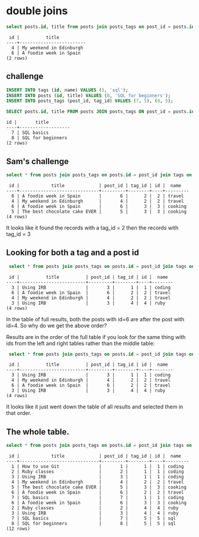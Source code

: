 # double joins

```sql
select posts.id, title from posts join posts_tags on post_id = posts.id join tags on tag_id = tags.id where tags.id = 2;;
```

```
 id |          title
----+-------------------------
  4 | My weekend in Edinburgh
  6 | A foodie week in Spain
(2 rows)
```


## challenge

```sql
INSERT INTO tags (id, name) VALUES (5, 'sql');
INSERT INTO posts (id, title) VALUES (8, 'SQL for beginners');
INSERT INTO posts_tags (post_id, tag_id) VALUES (7, 5), (8, 5);

SELECT posts.id, title FROM posts JOIN posts_tags ON post_id = posts.id JOIN tags ON tag_id = tags.id WHERE tags.id = 5;
```

```
id |       title
----+-------------------
  7 | SQL basics
  8 | SQL for beginners
(2 rows)
```


## Sam's challenge
```sql
select * from posts join posts_tags on posts.id = post_id join tags on tags.id = tag_id where tag_id = 2 or tag_id = 3;
```
```
 id |            title             | post_id | tag_id | id |  name
----+------------------------------+---------+--------+----+---------
  6 | A foodie week in Spain       |       6 |      2 |  2 | travel
  4 | My weekend in Edinburgh      |       4 |      2 |  2 | travel
  6 | A foodie week in Spain       |       6 |      3 |  3 | cooking
  5 | The best chocolate cake EVER |       5 |      3 |  3 | cooking
(4 rows)
```

It looks like it found the records with a tag_id = 2 then the records with tag_id = 3
 ## Looking for both a tag and a post id
```sql
 select * from posts join posts_tags on posts.id = post_id join tags on tags.id = tag_id where tag_id = 2 or post_id = 3;
```
```
 id |          title          | post_id | tag_id | id |  name
----+-------------------------+---------+--------+----+--------
  3 | Using IRB               |       3 |      1 |  1 | coding
  6 | A foodie week in Spain  |       6 |      2 |  2 | travel
  4 | My weekend in Edinburgh |       4 |      2 |  2 | travel
  3 | Using IRB               |       3 |      4 |  4 | ruby
(4 rows)
```

In the table of full results, both the posts with id=6 are after the post with id=4. So why do we get the above order?

Results are in the order of the full table if you look for the same thing with ids from the left and right tables rather than the middle table:

```sql
 select * from posts join posts_tags on posts.id = post_id join tags on tags.id = tag_id where tags.id = 2 or posts.id = 3;
```
```
 id |          title          | post_id | tag_id | id |  name
----+-------------------------+---------+--------+----+--------
  3 | Using IRB               |       3 |      1 |  1 | coding
  4 | My weekend in Edinburgh |       4 |      2 |  2 | travel
  6 | A foodie week in Spain  |       6 |      2 |  2 | travel
  3 | Using IRB               |       3 |      4 |  4 | ruby
(4 rows)
```

It looks like it just went down the table of all results and selected them in that order.

## The whole table.
```sql
select * from posts join posts_tags on posts.id = post_id join tags on tags.id = tag_id;
```
```
 id |            title             | post_id | tag_id | id |  name
----+------------------------------+---------+--------+----+---------
  1 | How to use Git               |       1 |      1 |  1 | coding
  2 | Ruby classes                 |       2 |      1 |  1 | coding
  3 | Using IRB                    |       3 |      1 |  1 | coding
  4 | My weekend in Edinburgh      |       4 |      2 |  2 | travel
  5 | The best chocolate cake EVER |       5 |      3 |  3 | cooking
  6 | A foodie week in Spain       |       6 |      2 |  2 | travel
  7 | SQL basics                   |       7 |      1 |  1 | coding
  6 | A foodie week in Spain       |       6 |      3 |  3 | cooking
  2 | Ruby classes                 |       2 |      4 |  4 | ruby
  3 | Using IRB                    |       3 |      4 |  4 | ruby
  7 | SQL basics                   |       7 |      5 |  5 | sql
  8 | SQL for beginners            |       8 |      5 |  5 | sql
(12 rows)
```